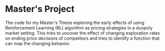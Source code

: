 # Master's Project  

The code for my Master's Thesis exploring the early effects of using Reinforcement Learning (RL) algorithm as pricing strategies in a duopoly market setting. This tries to uncover the effect of changing exploration rates on ending price decisions of competitors and tries to identify a function that can map the changing behavior.
